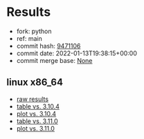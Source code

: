 # Results

- fork: python
- ref: main
- commit hash: [9471106](https://github.com/python/cpython/commit/9471106)
- commit date: 2022-01-13T19:38:15+00:00
- commit merge base: [None](https://github.com/python/cpython/commit/None)

## linux x86_64

- [raw results](bm-20220113-linux-x86_64-python-main-3.11.0a4-9471106.json)
- [table vs. 3.10.4](bm-20220113-linux-x86_64-python-main-3.11.0a4-9471106-vs-3.10.4.md)
- [plot vs. 3.10.4](bm-20220113-linux-x86_64-python-main-3.11.0a4-9471106-vs-3.10.4.png)
- [table vs. 3.11.0](bm-20220113-linux-x86_64-python-main-3.11.0a4-9471106-vs-3.11.0.md)
- [plot vs. 3.11.0](bm-20220113-linux-x86_64-python-main-3.11.0a4-9471106-vs-3.11.0.png)

